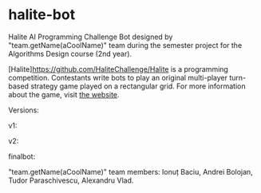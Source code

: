 # halite-bot
Halite AI Programming Challenge Bot designed by "team.getName(aCoolName)" team during the semester project for the Algorithms Design course (2nd year).

[Halite]https://github.com/HaliteChallenge/Halite is a programming competition. Contestants write bots to play an original multi-player turn-based strategy game played on a rectangular grid. For more information about the game, visit [the website](http://halite.io).

Versions:

v1: 

v2:

finalbot:


"team.getName(aCoolName)" team members: Ionuț Baciu, Andrei Bolojan, Tudor Paraschivescu, Alexandru Vlad.
